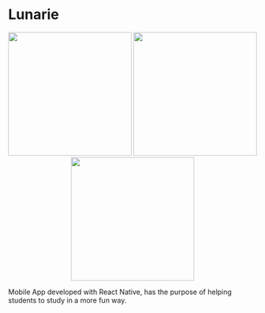 # Lunarie

<p align="center" float:"left">

  <img  width="250" src="https://i.postimg.cc/d0YcL7mk/git1.jpg">  
  <img width="250" src="https://i.postimg.cc/tTR0NLc9/git2.jpg">
  <img width="250" src="https://i.postimg.cc/TPJMmRCk/git3.jpg">
</p>

Mobile App developed with React Native, has the purpose of helping students to study in a more fun way.
